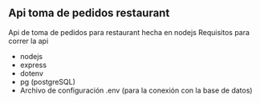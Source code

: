 ## Api toma de pedidos restaurant
Api de toma de pedidos para restaurant hecha en nodejs
Requisitos para correr la api

 - nodejs
 - express
 - dotenv
 - pg (postgreSQL)
 - Archivo de configuración .env (para la conexión con la base de datos)
